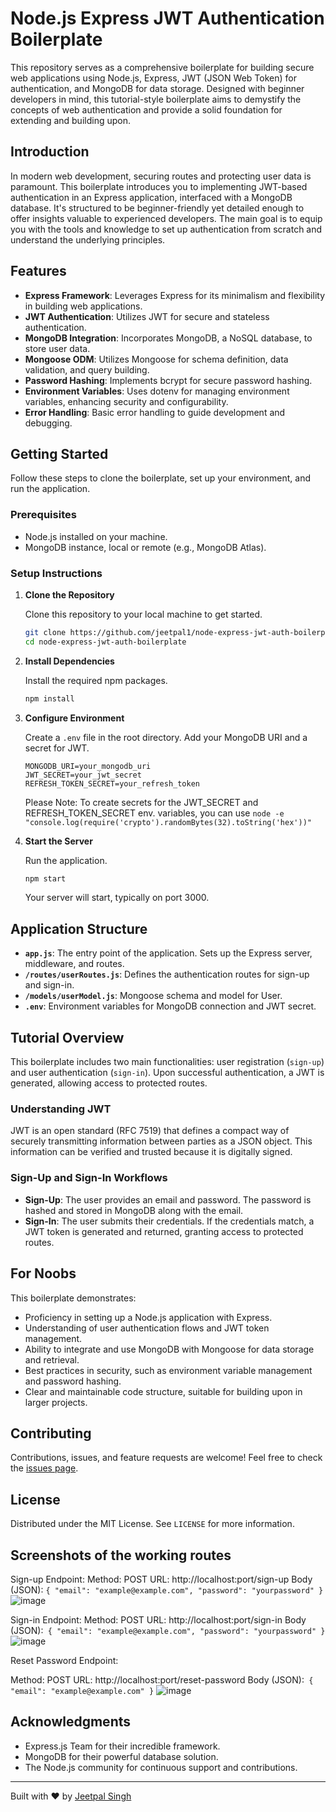 # Node.js Express JWT Authentication Boilerplate

This repository serves as a comprehensive boilerplate for building secure web applications using Node.js, Express, JWT (JSON Web Token) for authentication, and MongoDB for data storage. Designed with beginner developers in mind, this tutorial-style boilerplate aims to demystify the concepts of web authentication and provide a solid foundation for extending and building upon.

## Introduction

In modern web development, securing routes and protecting user data is paramount. This boilerplate introduces you to implementing JWT-based authentication in an Express application, interfaced with a MongoDB database. It's structured to be beginner-friendly yet detailed enough to offer insights valuable to experienced developers. The main goal is to equip you with the tools and knowledge to set up authentication from scratch and understand the underlying principles.

## Features

- **Express Framework**: Leverages Express for its minimalism and flexibility in building web applications.
- **JWT Authentication**: Utilizes JWT for secure and stateless authentication.
- **MongoDB Integration**: Incorporates MongoDB, a NoSQL database, to store user data.
- **Mongoose ODM**: Utilizes Mongoose for schema definition, data validation, and query building.
- **Password Hashing**: Implements bcrypt for secure password hashing.
- **Environment Variables**: Uses dotenv for managing environment variables, enhancing security and configurability.
- **Error Handling**: Basic error handling to guide development and debugging.

## Getting Started

Follow these steps to clone the boilerplate, set up your environment, and run the application.

### Prerequisites

- Node.js installed on your machine.
- MongoDB instance, local or remote (e.g., MongoDB Atlas).

### Setup Instructions

1.  **Clone the Repository**

    Clone this repository to your local machine to get started.

    ```bash
    git clone https://github.com/jeetpal1/node-express-jwt-auth-boilerplate.git
    cd node-express-jwt-auth-boilerplate
    ```

2.  **Install Dependencies**

    Install the required npm packages.

    ```bash
    npm install
    ```

3.  **Configure Environment**

    Create a `.env` file in the root directory. Add your MongoDB URI and a secret for JWT.

    ```env
    MONGODB_URI=your_mongodb_uri
    JWT_SECRET=your_jwt_secret
    REFRESH_TOKEN_SECRET=your_refresh_token
    ```

    Please Note: To create secrets for the JWT_SECRET and REFRESH_TOKEN_SECRET env. variables, you can use `node -e "console.log(require('crypto').randomBytes(32).toString('hex'))"`

4.  **Start the Server**

    Run the application.

    ```bash
    npm start
    ```

    Your server will start, typically on port 3000.

## Application Structure

- **`app.js`**: The entry point of the application. Sets up the Express server, middleware, and routes.
- **`/routes/userRoutes.js`**: Defines the authentication routes for sign-up and sign-in.
- **`/models/userModel.js`**: Mongoose schema and model for User.
- **`.env`**: Environment variables for MongoDB connection and JWT secret.

## Tutorial Overview

This boilerplate includes two main functionalities: user registration (`sign-up`) and user authentication (`sign-in`). Upon successful authentication, a JWT is generated, allowing access to protected routes.

### Understanding JWT

JWT is an open standard (RFC 7519) that defines a compact way of securely transmitting information between parties as a JSON object. This information can be verified and trusted because it is digitally signed.

### Sign-Up and Sign-In Workflows

- **Sign-Up**: The user provides an email and password. The password is hashed and stored in MongoDB along with the email.
- **Sign-In**: The user submits their credentials. If the credentials match, a JWT token is generated and returned, granting access to protected routes.

## For Noobs

This boilerplate demonstrates:

- Proficiency in setting up a Node.js application with Express.
- Understanding of user authentication flows and JWT token management.
- Ability to integrate and use MongoDB with Mongoose for data storage and retrieval.
- Best practices in security, such as environment variable management and password hashing.
- Clear and maintainable code structure, suitable for building upon in larger projects.

## Contributing

Contributions, issues, and feature requests are welcome! Feel free to check the [issues page](#).

## License

Distributed under the MIT License. See `LICENSE` for more information.

## Screenshots of the working routes
Sign-up Endpoint:
Method: POST
URL: http://localhost:port/sign-up
Body (JSON): `{
  "email": "example@example.com",
  "password": "yourpassword"
}`
![image](https://github.com/Jeetpal1/node-express-jwt-auth-boilerplate/assets/70360391/d561e37a-7879-4e82-b3dd-65719d5d4b75)

Sign-in Endpoint:
Method: POST
URL: http://localhost:port/sign-in
Body (JSON):`
{
  "email": "example@example.com",
  "password": "yourpassword"
}`
![image](https://github.com/Jeetpal1/node-express-jwt-auth-boilerplate/assets/70360391/38402a86-a6ad-4b5d-b620-a09ffec865da)

Reset Password Endpoint:

Method: POST
URL: http://localhost:port/reset-password
Body (JSON):`
{
  "email": "example@example.com"
}`
![image](https://github.com/Jeetpal1/node-express-jwt-auth-boilerplate/assets/70360391/ee9b6ec1-0d10-41da-80bd-daefb53024fb)



## Acknowledgments

- Express.js Team for their incredible framework.
- MongoDB for their powerful database solution.
- The Node.js community for continuous support and contributions.

---

Built with ❤️ by [Jeetpal Singh](https://www.jeetpalsingh.com/)
